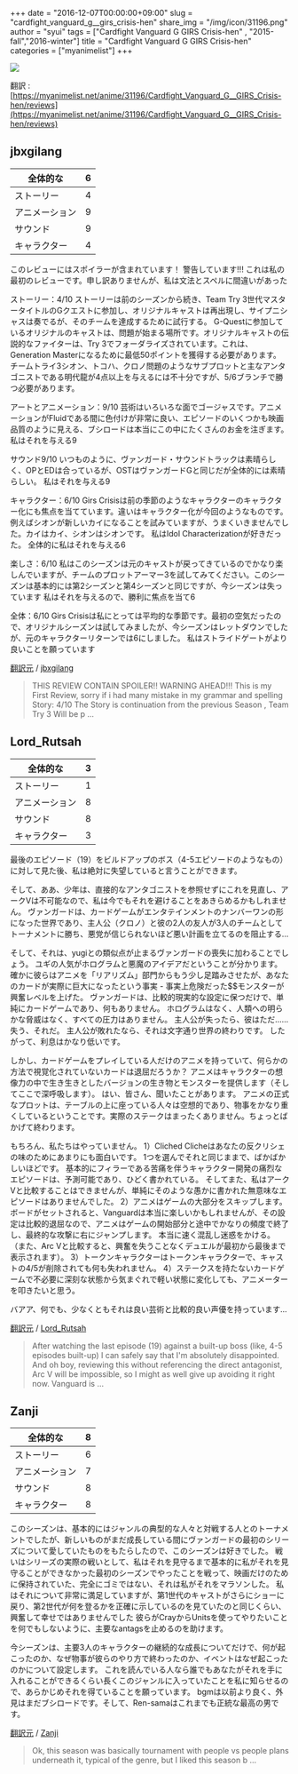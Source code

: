 +++
date = "2016-12-07T00:00:00+09:00"
slug = "cardfight_vanguard_g__girs_crisis-hen"
share_img = "/img/icon/31196.png"
author = "syui"
tags = ["Cardfight Vanguard G GIRS Crisis-hen" , "2015-fall","2016-winter"]
title = "Cardfight Vanguard G GIRS Crisis-hen"
categories = ["myanimelist"]
+++

![](https://myanimelist.cdn-dena.com/images/anime/3/76231.jpg)


<!--more-->

翻訳 : [https://myanimelist.net/anime/31196/Cardfight_Vanguard_G__GIRS_Crisis-hen/reviews](https://myanimelist.net/anime/31196/Cardfight_Vanguard_G__GIRS_Crisis-hen/reviews)


## jbxgilang



全体的な|  6
--- | ---
ストーリー|  4
アニメーション|  9
サウンド|  9
キャラクター|  4

このレビューにはスポイラーが含まれています！ 警告しています!!!
これは私の最初のレビューです。申し訳ありませんが、私は文法とスペルに間違いがあった

ストーリー：4/10
ストーリーは前のシーズンから続き、Team Try 3世代マスタータイトルのGクエストに参加し、オリジナルキャストは再出現し、サイプニシャスは奏でるが、そのチームを達成するために試行する。  G-Questに参加しているオリジナルのキャストは、問題が始まる場所です。オリジナルキャストの伝説的なファイターは、Try 3でフォーダライズされています。これは、Generation Masterになるために最低50ポイントを獲得する必要があります。 チームトライ3シオン、トコハ、クロノ問題のようなサブプロットと主なアンタゴニストである明代龍が4点以上を与えるには不十分ですが、5/6ブランチで勝つ必要があります。

アートとアニメーション：9/10
芸術はいろいろな面でゴージャスです。アニメーションがFluidである間に色付けが非常に良い、エピソードのいくつかも映画品質のように見える、ブシロードは本当にこの中にたくさんのお金を注ぎます。 私はそれを与える9

サウンド9/10
いつものように、ヴァンガード・サウンドトラックは素晴らしく、OPとEDは合っているが、OSTはヴァンガードGと同じだが全体的には素晴らしい。 私はそれを与える9

キャラクター：6/10
Girs Crisisは前の季節のようなキャラクターのキャラクター化にも焦点を当てています。違いはキャラクター化が今回のようなものです。例えばシオンが新しいカイになることを試みていますが、うまくいきませんでした。カイはカイ、シオンはシオンです。 私はIdol Characterizationが好きだった。 全体的に私はそれを与える6

楽しさ：6/10
私はこのシーズンは元のキ​​ャストが戻ってきているのでかなり楽しんでいますが、チームのプロットアーマー3を試してみてください。このシーズンは基本的には第2シーズンと第4シーズンと同じですが、今シーズンは失っています 私はそれを与えるので、勝利に焦点を当て6

全体：6/10
Girs Crisisは私にとっては平均的な季節です。最初の空気だったので、オリジナルシーズンは試してみましたが、今シーズンはレットダウンでしたが、元のキャラクターリターンでは6にしました。 私はストライドゲートがより良いことを願っています

[翻訳元](https://myanimelist.net/reviews.php?id=220462) / [jbxgilang](https://myanimelist.net/profile/jbxgilang/reviews)


> THIS REVIEW CONTAIN SPOILER!! WARNING AHEAD!!!  This is my First Review, sorry if i had many mistake in my grammar and spelling    Story: 4/10  The Story is continuation from the previous Season , Team Try 3 Will be p ...

## Lord_Rutsah



全体的な|  3
--- | ---
ストーリー|  1
アニメーション|  8
サウンド|  8
キャラクター|  3

最後のエピソード（19）をビルドアップのボス（4-5エピソードのようなもの）に対して見た後、私は絶対に失望していると言うことができます。

そして、ああ、少年は、直接的なアンタゴニストを参照せずにこれを見直し、アークVは不可能なので、私は今でもそれを避けることをあきらめるかもしれません。 ヴァンガードは、カードゲームがエンタテインメントのナンバーワンの形になった世界であり、主人公（クロノ）と彼の2人の友人が3人のチームとしてトーナメントに勝ち、悪党が信じられないほど悪い計画を立てるのを阻止する...

そして、それは、yugiとの類似点が止まるヴァンガードの喪失に加わることでしょう。 ユギの人気がホログラムと悪魔のアイデアだということが分かります。 確かに彼らはアニメを「リアリズム」部門からもう少し足踏みさせたが、あなたのカードが実際に巨大になったという事実 - 事実上危険だった$$モンスターが興奮レベルを上げた。 ヴァンガードは、比較的現実的な設定に保つだけで、単純にカードゲームであり、何もありません。 ホログラムはなく、人類への明らかな脅威はなく、すべての圧力はありません。 主人公が失ったら、彼はただ......失う、それだ。 主人公が敗れたなら、それは文字通り世界の終わりです。 したがって、利息はかなり低いです。

しかし、カードゲームをプレイしている人だけのアニメを持っていて、何らかの方法で視覚化されていないカードは退屈だろうか？ アニメはキャラクターの想像力の中で生き生きとしたバージョンの生き物とモンスターを提供します（そしてここで深呼吸します）。 はい、皆さん、聞いたことがあります。 アニメの正式なプロットは、テーブルの上に座っている人々は空想的であり、物事をかなり重くしているということです。実際のステークはまったくありません。ちょっとばかげて終わります。

もちろん、私たちはやっていません。  1）Cliched Clicheはあなたの反クリシェの味のためにあまりにも面白いです。 1つを選んでそれと同じままで、ばかばかしいほどです。 基本的にフィラーである苦痛を伴うキャラクター開発の痛烈なエピソードは、予測可能であり、ひどく書かれている。 そしてまた、私はアークVと比較することはできませんが、単純にそのような愚かに書かれた無意味なエピソードはありませんでした。  2）アニメはゲームの大部分をスキップします。 ボードがセットされると、Vanguardは本当に楽しいかもしれませんが、その設定は比較的退屈なので、アニメはゲームの開始部分と途中でかなりの頻度で終了し、最終的な攻撃に右にジャンプします。 本当に速く混乱し迷惑をかける。  （また、Arc Vと比較すると、興奮を失うことなくデュエルが最初から最後まで表示されます）。  3）トークンキャラクターはトークンキャラクターで、キャストの4/5が削除されても何も失われません。  4）ステークスを持たないカードゲームで不必要に深刻な状態から気まぐれで軽い状態に変化しても、アニメーターを叩きたいと思う。 

バアア、何でも、少なくともそれは良い芸術と比較的良い声優を持っています...

[翻訳元](https://myanimelist.net/reviews.php?id=211381) / [Lord_Rutsah](https://myanimelist.net/profile/Lord_Rutsah/reviews)


> After watching the last episode (19) against a built-up boss (like, 4-5 episodes built-up) I can safely say that I'm absolutely disappointed.    And oh boy, reviewing this without referencing the direct antagonist, Arc V will be impossible, so I might as well give up avoiding it right now. Vanguard is ...

## Zanji



全体的な|  8
--- | ---
ストーリー|  6
アニメーション|  7
サウンド|  8
キャラクター|  8

このシーズンは、基本的にはジャンルの典型的な人々と対戦する人とのトーナメントでしたが、新しいものがまだ成長している間にヴァンガードの最初のシリーズについて愛していたものをもたらしたので、このシーズンは好きでした。 戦いはシリーズの実際の戦いとして、私はそれを見守るまで基本的に私がそれを見守ることができなかった最初のシーズンでやったことを戦って、映画だけのために保持されていた、完全にゴミではない、それは私がそれをマラソンした。 私はそれについて非常に満足していますが、第1世代のキャストがさらにショーに戻り、第2世代が何を登るかを正確に示しているのを見ていたのと同じくらい、興奮して幸せではありませんでした 彼らがCrayからUnitsを使ってやりたいことを何でもしないように、主要なantagsを止めるのを助けます。

今シーズンは、主要3人のキャラクターの継続的な成長についてだけで、何が起こったのか、なぜ物事が彼らのやり方で終わったのか、イベントはなぜ起こったのかについて設定します。 これを読んでいる人なら誰でもあなたがそれを手に入れることができるくらい長くこのジャンルに入っていたことを私に知らせるので、あらかじめそれを得ていることを願っています。  bgmは以前より良く、外見はまだブシロードです。そして、Ren-samaはこれまでも正統な最高の男です。

[翻訳元](https://myanimelist.net/reviews.php?id=217057) / [Zanji](https://myanimelist.net/profile/Zanji/reviews)


> Ok, this season was basically tournament with people vs people plans underneath it, typical of the genre, but I liked this season b ...
